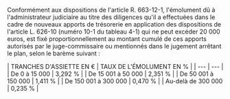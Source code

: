 Conformément aux dispositions de l'article R. 663-12-1, l'émolument dû à l'administrateur judiciaire au titre des diligences qu'il a effectuées dans le cadre de nouveaux apports de trésorerie en application des dispositions de l'article L. 626-10 (numéro 10-1 du tableau 4-1) qui ne peut excéder 20 000 euros, est fixé proportionnellement au montant cumulé de ces apports autorisés par le juge-commissaire ou mentionnés dans le jugement arrêtant le plan, selon le barème suivant :


  



| 
TRANCHES D'ASSIETTE EN € | 
TAUX DE L'ÉMOLUMENT EN % |
| --- | --- |
| 
De 0 à 15 000 | 
3,292 % |
| 
De 15 001 à 50 000 | 
2,351 % |
| 
De 50 001 à 150 000 | 
1,411 % |
| 
De 150 001 à 300 000 | 
0,470 % |
| 
Au-delà de 300 000 | 
0,235 % |


  


  



